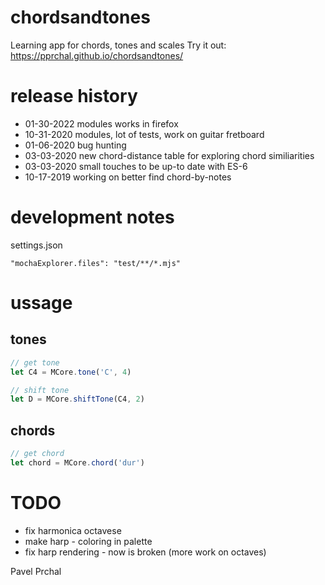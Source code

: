 # chordsandtones

Learning app for chords, tones and scales
Try it out:
https://pprchal.github.io/chordsandtones/

# release history
* 01-30-2022 modules works in firefox
* 10-31-2020 modules, lot of tests, work on guitar fretboard
* 01-06-2020 bug hunting
* 03-03-2020 new chord-distance table for exploring chord similiarities 
* 03-03-2020 small touches to be up-to date with ES-6
* 10-17-2019 working on better find chord-by-notes

# development notes
settings.json
```
"mochaExplorer.files": "test/**/*.mjs"
```

# ussage
## tones
```js
// get tone
let C4 = MCore.tone('C', 4)

// shift tone
let D = MCore.shiftTone(C4, 2)
```

## chords
```js
// get chord
let chord = MCore.chord('dur')
```

# TODO
* fix harmonica octavese
* make harp - coloring in palette
* fix harp rendering - now is broken (more work on octaves)

Pavel Prchal

